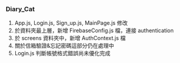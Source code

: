 ### Diary_Cat
1. App.js, Login.js, Sign_up.js, MainPage.js 修改
2. 於資料夾最上層，新增 FirebaseConfig.js 檔，連接 authentication
3. 於 screens 資料夾中，新增 AuthContext.js 檔
4. 關於信箱驗證&忘記密碼這部分仍在處理中
5. Login.js 判斷帳號格式錯誤尚未優化完成
